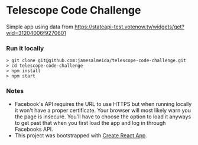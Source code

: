 # Telescope Code Challenge

Simple app using data from https://stateapi-test.votenow.tv/widgets/get?wid=31204006f9270601

### Run it locally
```
> git clone git@github.com:jamesalmeida/telescope-code-challenge.git
> cd telescope-code-challenge
> npm install
> npm start
```

### Notes
- Facebook's API requires the URL to use HTTPS but when running locally it won't have a proper certificate. Your browser will most likely warn you the page is insecure. You'll have to choose the option to load it anyways to get past that when you first load the app and log in through Facebooks API.
- This project was bootstrapped with [Create React App](https://github.com/facebookincubator/create-react-app).

